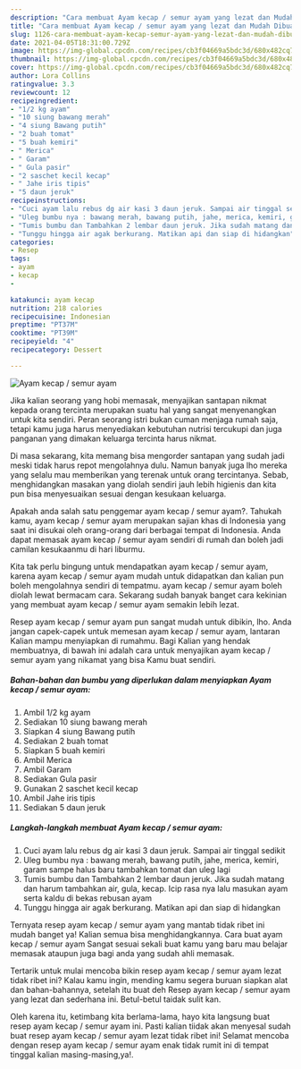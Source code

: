 ```yaml
---
description: "Cara membuat Ayam kecap / semur ayam yang lezat dan Mudah Dibuat"
title: "Cara membuat Ayam kecap / semur ayam yang lezat dan Mudah Dibuat"
slug: 1126-cara-membuat-ayam-kecap-semur-ayam-yang-lezat-dan-mudah-dibuat
date: 2021-04-05T18:31:00.729Z
image: https://img-global.cpcdn.com/recipes/cb3f04669a5bdc3d/680x482cq70/ayam-kecap-semur-ayam-foto-resep-utama.jpg
thumbnail: https://img-global.cpcdn.com/recipes/cb3f04669a5bdc3d/680x482cq70/ayam-kecap-semur-ayam-foto-resep-utama.jpg
cover: https://img-global.cpcdn.com/recipes/cb3f04669a5bdc3d/680x482cq70/ayam-kecap-semur-ayam-foto-resep-utama.jpg
author: Lora Collins
ratingvalue: 3.3
reviewcount: 12
recipeingredient:
- "1/2 kg ayam"
- "10 siung bawang merah"
- "4 siung Bawang putih"
- "2 buah tomat"
- "5 buah kemiri"
- " Merica"
- " Garam"
- " Gula pasir"
- "2 saschet kecil kecap"
- " Jahe iris tipis"
- "5 daun jeruk"
recipeinstructions:
- "Cuci ayam lalu rebus dg air kasi 3 daun jeruk. Sampai air tinggal sedikit"
- "Uleg bumbu nya : bawang merah, bawang putih, jahe, merica, kemiri, garam sampe halus baru tambahkan tomat dan uleg lagi"
- "Tumis bumbu dan Tambahkan 2 lembar daun jeruk. Jika sudah matang dan harum tambahkan air, gula, kecap. Icip rasa nya lalu masukan ayam serta kaldu di bekas rebusan ayam"
- "Tunggu hingga air agak berkurang. Matikan api dan siap di hidangkan"
categories:
- Resep
tags:
- ayam
- kecap
- 

katakunci: ayam kecap  
nutrition: 218 calories
recipecuisine: Indonesian
preptime: "PT37M"
cooktime: "PT39M"
recipeyield: "4"
recipecategory: Dessert

---
```



![Ayam kecap / semur ayam](https://img-global.cpcdn.com/recipes/cb3f04669a5bdc3d/680x482cq70/ayam-kecap-semur-ayam-foto-resep-utama.jpg)

Jika kalian seorang yang hobi memasak, menyajikan santapan nikmat kepada orang tercinta merupakan suatu hal yang sangat menyenangkan untuk kita sendiri. Peran seorang istri bukan cuman menjaga rumah saja, tetapi kamu juga harus menyediakan kebutuhan nutrisi tercukupi dan juga panganan yang dimakan keluarga tercinta harus nikmat.

Di masa  sekarang, kita memang bisa mengorder santapan yang sudah jadi meski tidak harus repot mengolahnya dulu. Namun banyak juga lho mereka yang selalu mau memberikan yang terenak untuk orang tercintanya. Sebab, menghidangkan masakan yang diolah sendiri jauh lebih higienis dan kita pun bisa menyesuaikan sesuai dengan kesukaan keluarga. 



Apakah anda salah satu penggemar ayam kecap / semur ayam?. Tahukah kamu, ayam kecap / semur ayam merupakan sajian khas di Indonesia yang saat ini disukai oleh orang-orang dari berbagai tempat di Indonesia. Anda dapat memasak ayam kecap / semur ayam sendiri di rumah dan boleh jadi camilan kesukaanmu di hari liburmu.

Kita tak perlu bingung untuk mendapatkan ayam kecap / semur ayam, karena ayam kecap / semur ayam mudah untuk didapatkan dan kalian pun boleh mengolahnya sendiri di tempatmu. ayam kecap / semur ayam boleh diolah lewat bermacam cara. Sekarang sudah banyak banget cara kekinian yang membuat ayam kecap / semur ayam semakin lebih lezat.

Resep ayam kecap / semur ayam pun sangat mudah untuk dibikin, lho. Anda jangan capek-capek untuk memesan ayam kecap / semur ayam, lantaran Kalian mampu menyiapkan di rumahmu. Bagi Kalian yang hendak membuatnya, di bawah ini adalah cara untuk menyajikan ayam kecap / semur ayam yang nikamat yang bisa Kamu buat sendiri.

<!--inarticleads1-->

##### Bahan-bahan dan bumbu yang diperlukan dalam menyiapkan Ayam kecap / semur ayam:

1. Ambil 1/2 kg ayam
1. Sediakan 10 siung bawang merah
1. Siapkan 4 siung Bawang putih
1. Sediakan 2 buah tomat
1. Siapkan 5 buah kemiri
1. Ambil  Merica
1. Ambil  Garam
1. Sediakan  Gula pasir
1. Gunakan 2 saschet kecil kecap
1. Ambil  Jahe iris tipis
1. Sediakan 5 daun jeruk




<!--inarticleads2-->

##### Langkah-langkah membuat Ayam kecap / semur ayam:

1. Cuci ayam lalu rebus dg air kasi 3 daun jeruk. Sampai air tinggal sedikit
1. Uleg bumbu nya : bawang merah, bawang putih, jahe, merica, kemiri, garam sampe halus baru tambahkan tomat dan uleg lagi
1. Tumis bumbu dan Tambahkan 2 lembar daun jeruk. Jika sudah matang dan harum tambahkan air, gula, kecap. Icip rasa nya lalu masukan ayam serta kaldu di bekas rebusan ayam
1. Tunggu hingga air agak berkurang. Matikan api dan siap di hidangkan




Ternyata resep ayam kecap / semur ayam yang mantab tidak ribet ini mudah banget ya! Kalian semua bisa menghidangkannya. Cara buat ayam kecap / semur ayam Sangat sesuai sekali buat kamu yang baru mau belajar memasak ataupun juga bagi anda yang sudah ahli memasak.

Tertarik untuk mulai mencoba bikin resep ayam kecap / semur ayam lezat tidak ribet ini? Kalau kamu ingin, mending kamu segera buruan siapkan alat dan bahan-bahannya, setelah itu buat deh Resep ayam kecap / semur ayam yang lezat dan sederhana ini. Betul-betul taidak sulit kan. 

Oleh karena itu, ketimbang kita berlama-lama, hayo kita langsung buat resep ayam kecap / semur ayam ini. Pasti kalian tiidak akan menyesal sudah buat resep ayam kecap / semur ayam lezat tidak ribet ini! Selamat mencoba dengan resep ayam kecap / semur ayam enak tidak rumit ini di tempat tinggal kalian masing-masing,ya!.

